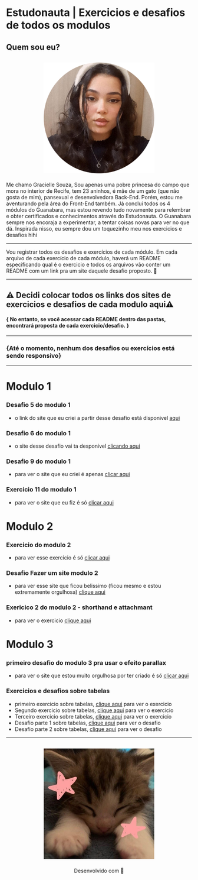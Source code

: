 # Estudonauta | Exercicios e desafios de todos os modulos 

## Quem sou eu?

<h2 align="center">
  <img src="img/eu.png" width="300">
</h2>

Me chamo Gracielle Souza, Sou apenas uma pobre princesa do campo que mora no interior de Recife, tem 23 aninhos, é mãe de um gato (que não gosta de mim), pansexual e desenvolvedora Back-End. Porém, estou me aventurando pela área do Front-End também. Já concluí todos os 4 módulos do Guanabara, mas estou revendo tudo novamente para relembrar e obter certificados e conhecimentos através do Estudonauta. O Guanabara sempre nos encoraja a experimentar, a tentar coisas novas para ver no que dá. Inspirada nisso, eu sempre dou um toquezinho meu nos exercicios e desafios hihi

---

Vou registrar todos os desafios e exercícios de cada módulo. Em cada arquivo de cada exercício de cada módulo, haverá um README especificando qual é o exercicio e todos os arquivos vão conter um README com um link pra um site daquele desafio proposto. 🧡

---
## ⚠️ Decidi colocar todos os links dos sites de exercicios e desafios de cada modulo aqui⚠️ 

#### { No entanto, se você acessar cada README dentro das pastas, encontrará proposta de cada exercicio/desafio. }

---

### {Até o momento, nenhum dos desafios ou exercícios está sendo responsivo}

 ---

# Modulo 1

### Desafio 5 do modulo 1
* o link do site que eu criei a partir desse desafio está disponivel [aqui](https://apresentacao-midias.netlify.app/)
  
### Desafio 6 do modulo 1
* o site desse desafio vai ta desponivel [ clicando aqui](https://tags-html.netlify.app/)

### Desafio 9 do modulo 1
* para ver o site que eu criei é apenas [clicar aqui](https://videos-legais.netlify.app/)

### Exercicio 11 do modulo 1
* para ver o site que eu fiz é só [clicar aqui](https://estudonauta-musica.netlify.app/)

# Modulo 2

### Exercicio do modulo 2
* para ver esse exercicio é só [clicar aqui](https://site-exemplo-estudonauta.netlify.app/)

### Desafio Fazer um site modulo 2 
* para ver esse site que ficou belissimo (ficou mesmo e estou extremamente orgulhosa) [clique aqui](https://gato-olly.netlify.app/)

### Exericico 2 do modulo 2 - shorthand e attachmant
* para ver o exercicio [clique aqui](https://shorthand-e-attachmant.netlify.app/)

# Modulo 3

### primeiro desafio do modulo 3 pra usar o efeito parallax
* para ver o site que estou muito orgulhosa por ter criado é só [clicar aqui](https://winterfall.netlify.app/)

### Exercicios e desafios sobre tabelas 
* primeiro exercicio sobre tabelas, [clique aqui](https://estudo-tabela.netlify.app/) para ver o exercicio 
* Segundo exercicio sobre tabelas,  [clique aqui](https://exercicio-2-sobre-tabelas.netlify.app/) para ver o exercicio 
* Terceiro exercicio sobre tabelas, [clique aqui](https://exercicio-3-tabelas.netlify.app/) para ver o exercicio 
* Desafio parte 1 sobre tabelas, [clique aqui](desafio-1-sobre-tabelas.netlify.app) para ver o desafio
* Desafio parte 2 sobre tabelas, [clique aqui](https://desafio-2-sobre-tabelas.netlify.app/) para ver o desafio

---
<h2 align="center">
  <img src="img/catzinho.jpg" width="300">
</h2>
<p align="center">
Desenvolvido com 🧡
</p>